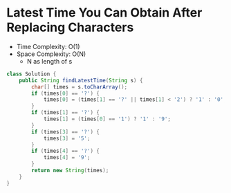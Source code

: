 # Latest Time You Can Obtain After Replacing Characters

- Time Complexity: O(1)
- Space Complexity: O(N)
  - N as length of s

```java
class Solution {
    public String findLatestTime(String s) {
        char[] times = s.toCharArray();
        if (times[0] == '?') {
            times[0] = (times[1] == '?' || times[1] < '2') ? '1' : '0';
        }
        if (times[1] == '?') {
            times[1] = (times[0] == '1') ? '1' : '9';
        }
        if (times[3] == '?') {
            times[3] = '5';
        }
        if (times[4] == '?') {
            times[4] = '9';
        }
        return new String(times);
    }
}
```